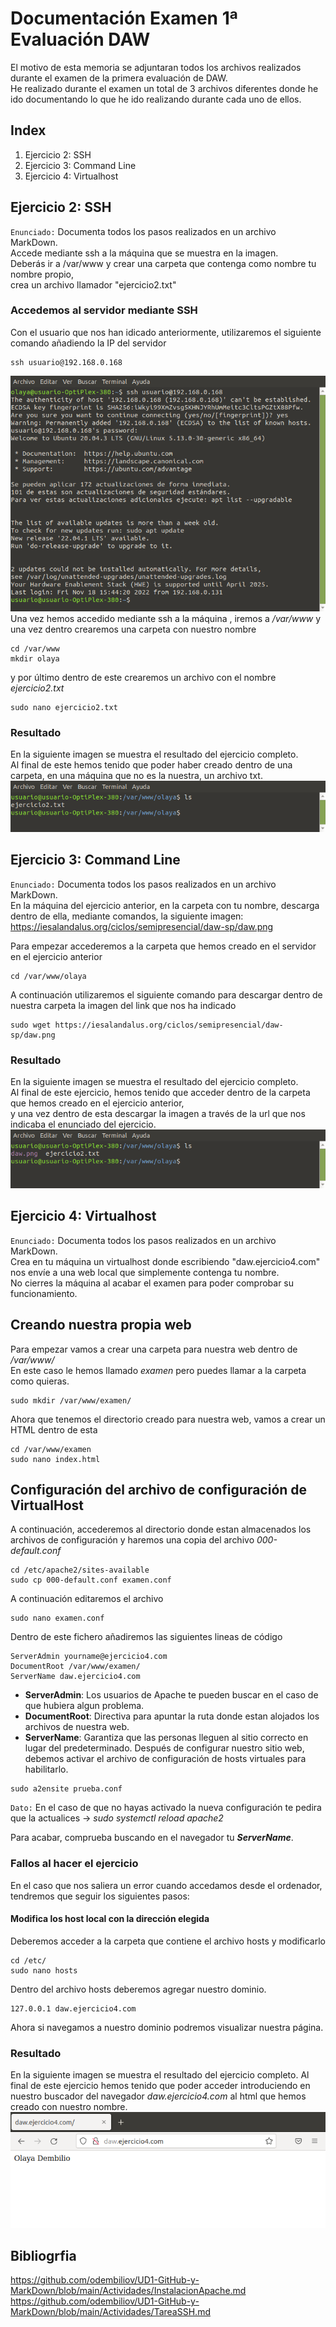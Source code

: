 # Documentación Examen 1ª Evaluación DAW
El motivo de esta memoria se adjuntaran todos los archivos realizados durante el examen de la primera evaluación de DAW.  
He realizado durante el examen un total de 3 archivos diferentes donde he ido documentando lo que he ido realizando durante cada uno de ellos.  
## Index
1. Ejercicio 2: SSH
2. Ejercicio 3: Command Line
3. Ejercicio 4: Virtualhost
## Ejercicio 2: SSH
`Enunciado:` Documenta todos los pasos realizados en un archivo MarkDown.  
Accede mediante ssh a la máquina que se muestra en la imagen.  
Deberás ir a /var/www y crear una carpeta que contenga como nombre tu nombre propio,  
crea un archivo llamador "ejercicio2.txt"
### Accedemos al servidor mediante SSH
Con el usuario que nos han idicado anteriormente, utilizaremos el siguiente comando añadiendo la IP del servidor
```
ssh usuario@192.168.0.168
```
![Acceso](https://github.com/odembiliov/Examen1triDAW/blob/main/accesossh.png)  
Una vez hemos accedido mediante ssh a la máquina , iremos a */var/www* y una vez dentro crearemos una carpeta con nuestro nombre
```
cd /var/www
mkdir olaya
```
y por último dentro de este crearemos un archivo con el nombre *ejercicio2.txt*
```
sudo nano ejercicio2.txt
```
### Resultado
En la siguiente imagen se muestra el resultado del ejercicio completo.  
Al final de este hemos tenido que poder haber creado dentro de una carpeta, en una máquina que no es la nuestra, un archivo txt.  
![Archivo](https://github.com/odembiliov/Examen1triDAW/blob/main/ejercicio2.png)
## Ejercicio 3: Command Line
`Enunciado:` Documenta todos los pasos realizados en un archivo MarkDown.  
En la máquina del ejercicio anterior, en la carpeta con tu nombre, descarga dentro de ella, mediante comandos,
la siguiente imagen:
https://iesalandalus.org/ciclos/semipresencial/daw-sp/daw.png  

Para empezar accederemos a la carpeta que hemos creado en el servidor en el ejercicio anterior
```
cd /var/www/olaya
```
A continuación utilizaremos el siguiente comando para descargar dentro de nuestra carpeta la imagen del link que nos
ha indicado
```
sudo wget https://iesalandalus.org/ciclos/semipresencial/daw-sp/daw.png  
```
### Resultado
En la siguiente imagen se muestra el resultado del ejercicio completo.  
Al final de este ejercicio, hemos tenido que acceder dentro de la carpeta que hemos creado en el ejercicio anterior,  
y una vez dentro de esta descargar la imagen a través de la url que nos indicaba el enunciado del ejercicio.  
![Descarga](https://github.com/odembiliov/Examen1triDAW/blob/main/descarga.png)  
## Ejercicio 4: Virtualhost
`Enunciado:` Documenta todos los pasos realizados en un archivo MarkDown.  
Crea en tu máquina un virtualhost donde escribiendo "daw.ejercicio4.com" nos envíe a una web local que simplemente 
contenga tu nombre.  
No cierres la máquina al acabar el examen para poder comprobar su funcionamiento.

## Creando nuestra propia web
Para empezar vamos a crear una carpeta para nuestra web dentro de _/var/www/_  
En este caso le hemos llamado _examen_ pero puedes llamar a la carpeta como quieras.
```
sudo mkdir /var/www/examen/
```
Ahora que tenemos el directorio creado para nuestra web, vamos a crear un HTML dentro de esta
```
cd /var/www/examen
sudo nano index.html
```

## Configuración del archivo de configuración de VirtualHost
A continuación, accederemos al directorio donde estan almacenados los archivos de configuración y haremos una copia 
del archivo *000-default.conf*
```
cd /etc/apache2/sites-available
sudo cp 000-default.conf examen.conf
```
A continuación editaremos el archivo
```
sudo nano examen.conf
```
Dentro de este fichero añadiremos las siguientes lineas de código
```
ServerAdmin yourname@ejercicio4.com
DocumentRoot /var/www/examen/
ServerName daw.ejercicio4.com
```
* **ServerAdmin**: Los usuarios de Apache te pueden buscar en el caso de que hubiera algun problema.
* **DocumentRoot**: Directiva para apuntar la ruta donde estan alojados los archivos de nuestra web.
* **ServerName**: Garantiza que las personas lleguen al sitio correcto en lugar del predeterminado.
Después de configurar nuestro sitio web, debemos activar el archivo de configuración de hosts virtuales para habilitarlo.
```
sudo a2ensite prueba.conf
```
`Dato:` En el caso de que no hayas activado la nueva configuración te pedira que la actualices -> _sudo systemctl reload apache2_
  
Para acabar, comprueba buscando en el navegador tu _**ServerName**_. 
### Fallos al hacer el ejercicio
En el caso que nos saliera un error cuando accedamos desde el ordenador, tendremos que seguir los siguientes pasos:
#### Modifica los host local con la dirección elegida 
Deberemos acceder a la carpeta que contiene el archivo hosts y modificarlo
```
cd /etc/
sudo nano hosts
```
Dentro del archivo hosts deberemos agregar nuestro dominio.
```
127.0.0.1 daw.ejercicio4.com
```
Ahora si navegamos a nuestro dominio podremos visualizar nuestra página.
### Resultado
En la siguiente imagen se muestra el resultado del ejercicio completo.
Al final de este ejercicio hemos tenido que poder acceder 
introduciendo en nuestro buscador del navegador *daw.ejercicio4.com* al html que hemos creado con nuestro nombre.  
![Funciona](https://github.com/odembiliov/Examen1triDAW/blob/main/funcionaej4.png)

## Bibliogrfia
https://github.com/odembiliov/UD1-GitHub-y-MarkDown/blob/main/Actividades/InstalacionApache.md  
https://github.com/odembiliov/UD1-GitHub-y-MarkDown/blob/main/Actividades/TareaSSH.md  
